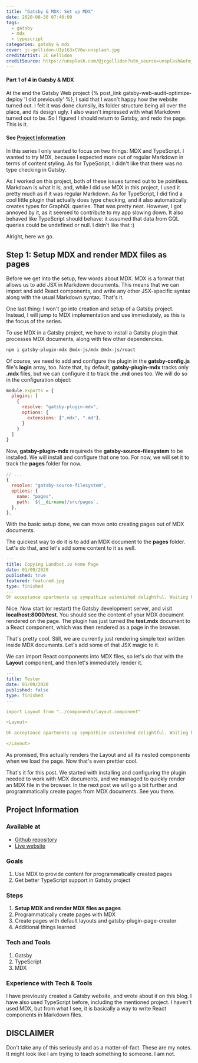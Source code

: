 ```yaml
---
title: "Gatsby & MDX: Set up MDX"
date: 2020-08-30 07:40:09
tags:
  - gatsby
  - mdx
  - typescript
categories: gatsby & mdx
cover: jc-gellidon-UIp163xCV6w-unsplash.jpg
creditArtist: JC Gellidon
creditSource: https://unsplash.com/@jcgellidon?utm_source=unsplash&utm_medium=referral&utm_content=creditCopyText
---
```


<!-- Step Content Start -->

#### Part 1 of 4 in Gatsby & MDX

At the end the Gatsby Web project {% post_link gatsby-web-audit-optimize-deploy 'I did previously' %}, I said that I wasn't happy how the website turned out. I felt it was done clumsily, its folder structure being all over the place, and its design ugly. I also wasn't impressed with what Markdown turned out to be. So I figured I should return to Gatsby, and redo the page.
This is it.

<!--more-->

#### See [Project Information](#Project-Information)

In this series I only wanted to focus on two things: MDX and TypeScript. I wanted to try MDX, because I expected more out of regular Markdown in terms of content styling. As for TypeScript, I didn't like that there was no type checking in Gatsby.

As I worked on this project, both of these issues turned out to be pointless. Markdown is what it is, and, while I did use MDX in this project, I used it pretty much as if it was regular Markdown.
As for TypeScript, I did find a cool little plugin that actually does type checking, and it also automatically creates types for GraphQL queries. That was pretty neat. However, I got annoyed by it, as it seemed to contribute to my app slowing down. It also behaved like TypeScript should behave: it assumed that data from GQL queries could be undefined or null. I didn't like that :)

Alright, here we go.

## Step 1: Setup MDX and render MDX files as pages

Before we get into the setup, few words about MDX. MDX is a format that allows us to add JSX in Markdown documents. This means that we can import and add React components, and write any other JSX-specific syntax along with the usual Markdown syntax. That's it.

One last thing: I won't go into creation and setup of a Gatsby project. Instead, I will jump to MDX implementation and use immediately, as this is the focus of the series.

To use MDX in a Gatsby project, we have to install a Gatsby plugin that processes MDX documents, along with few other dependencies.

```bash Installing gatsby-plugin-mdx
npm i gatsby-plugin-mdx @mdx-js/mdx @mdx-js/react
```

Of course, we need to add and configure the plugin in the **gatsby-config.js** file's **login** array, too. Note that, by default, **gatsby-plugin-mdx** tracks only **.mdx** files, but we can configure it to track the **.md** ones too. We will do so in the configuration object:

```js gatsby-config.js
module.exports = {
  plugins: [
    {
      resolve: "gatsby-plugin-mdx",
      options: {
        extensions: [".mdx", ".md"],
      }
    }
  ]
}
```

Now, **gatsby-plugin-mdx** requireds the **gatsby-source-filesystem** to be installed. We will install and configure that one too. For now, we will set it to track the **pages** folder for now.

```js gatsby-config.js
// ...
{
  resolve: "gatsby-source-filesystem",
  options: {
    name: "pages",
    path: `${__dirname}/src/pages`,
  },
},
```

With the basic setup done, we can move onto creating pages out of MDX documents. 

The quickest way to do it is to add an MDX document to the **pages** folder. Let's do that, and let's add some content to it as well. 

```yml test.mdx
---
title: Copying Landbot.io Home Page
date: 01/09/2020
published: true
featured: featured.jpg
type: finished
---
Oh acceptance apartments up sympathize astonished delightful. Waiting him new lasting towards. Continuing melancholy especially so to. Me unpleasing impossible in attachment announcing so astonished.
```

Nice. Now start (or restart) the Gatsby development server, and visit **localhost:8000/test**. You should see the content of your MDX document rendered on the page. The plugin has just turned the **test.mdx** document to a React component, which was then rendered as a page in the browser.

That's pretty cool. Still, we are currently just rendering simple text written inside MDX documents.
Let's add some of that JSX magic to it.

We can import React components into MDX files, so let's do that with the **Layout** component, and then let's immediately render it. 

```yml
---
title: Tester
date: 01/09/2020
published: false
type: finished
---

import Layout from "../components/layout.component"

<Layout>

Oh acceptance apartments up sympathize astonished delightful. Waiting him new lasting towards. Continuing melancholy especially so to. Me unpleasing impossible in attachment announcing so astonished.

</Layout>
```

As promised, this actually renders the Layout and all its nested components when we load the page. Now that's even prettier cool.

That's it for this post. We started with installing and configuring the plugin needed to work with MDX documents, and we managed to quickly render an MDX file in the browser. 
In the next post we will go a bit further and programmatically create pages from MDX documents. See you there.

<!-- End Step Content -->

<!-- Project Information -->

## Project Information

### Available at

- [Github repository](https://github.com/ikaem/angry-chaired-v2/)
- [Live website](https://angrychaired.surge.sh)

### Goals

1. Use MDX to provide content for programmatically created pages
2. Get better TypeScript support in Gatsby project

### Steps

1. **Setup MDX and render MDX files as pages**
2. Programmatically create pages with MDX
3. Create pages with default layouts and gatsby-plugin-page-creator
4. Additional things learned

### Tech and Tools

1. Gatsby
2. TypeScript
3. MDX

### Experience with Tech & Tools

I have previously created a Gatsby website, and wrote about it on this blog. I have also used TypeScript before, including the mentioned project. I haven't used MDX, but from what I see, it is basically a way to write React components in Markdown files.

## DISCLAIMER

Don't take any of this seriously and as a matter-of-fact. These are my notes. It might look like I am trying to teach something to someone. I am not.
`````
